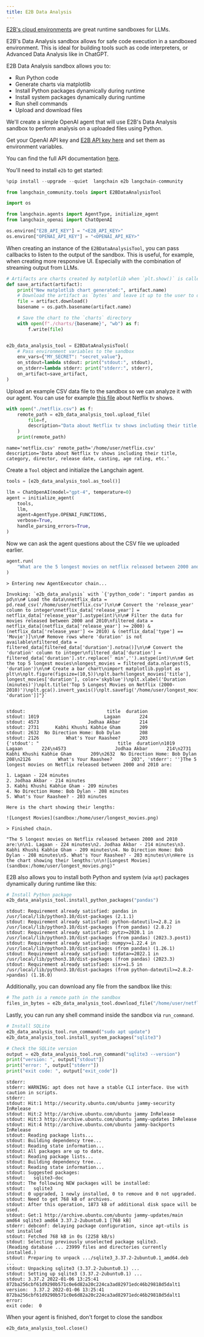 ```yaml
---
title: E2B Data Analysis
---
```


[E2B's cloud environments](https://e2b.dev) are great runtime sandboxes for LLMs.

E2B's Data Analysis sandbox allows for safe code execution in a sandboxed environment. This is ideal for building tools such as code interpreters, or Advanced Data Analysis like in ChatGPT.

E2B Data Analysis sandbox allows you to:

- Run Python code
- Generate charts via matplotlib
- Install Python packages dynamically during runtime
- Install system packages dynamically during runtime
- Run shell commands
- Upload and download files

We'll create a simple OpenAI agent that will use E2B's Data Analysis sandbox to perform analysis on a uploaded files using Python.

Get your OpenAI API key and [E2B API key here](https://e2b.dev/docs/getting-started/api-key) and set them as environment variables.

You can find the full API documentation [here](https://e2b.dev/docs).

You'll need to install `e2b` to get started:

```python
%pip install --upgrade --quiet  langchain e2b langchain-community
```

```python
from langchain_community.tools import E2BDataAnalysisTool
```

```python
import os

from langchain.agents import AgentType, initialize_agent
from langchain_openai import ChatOpenAI

os.environ["E2B_API_KEY"] = "<E2B_API_KEY>"
os.environ["OPENAI_API_KEY"] = "<OPENAI_API_KEY>"
```

When creating an instance of the `E2BDataAnalysisTool`, you can pass callbacks to listen to the output of the sandbox. This is useful, for example, when creating more responsive UI. Especially with the combination of streaming output from LLMs.

```python
# Artifacts are charts created by matplotlib when `plt.show()` is called
def save_artifact(artifact):
    print("New matplotlib chart generated:", artifact.name)
    # Download the artifact as `bytes` and leave it up to the user to display them (on frontend, for example)
    file = artifact.download()
    basename = os.path.basename(artifact.name)

    # Save the chart to the `charts` directory
    with open(f"./charts/{basename}", "wb") as f:
        f.write(file)


e2b_data_analysis_tool = E2BDataAnalysisTool(
    # Pass environment variables to the sandbox
    env_vars={"MY_SECRET": "secret_value"},
    on_stdout=lambda stdout: print("stdout:", stdout),
    on_stderr=lambda stderr: print("stderr:", stderr),
    on_artifact=save_artifact,
)
```

Upload an example CSV data file to the sandbox so we can analyze it with our agent. You can use for example [this file](https://storage.googleapis.com/e2b-examples/netflix.csv) about Netflix tv shows.

```python
with open("./netflix.csv") as f:
    remote_path = e2b_data_analysis_tool.upload_file(
        file=f,
        description="Data about Netflix tv shows including their title, category, director, release date, casting, age rating, etc.",
    )
    print(remote_path)
```

```output
name='netflix.csv' remote_path='/home/user/netflix.csv' description='Data about Netflix tv shows including their title, category, director, release date, casting, age rating, etc.'
```

Create a `Tool` object and initialize the Langchain agent.

```python
tools = [e2b_data_analysis_tool.as_tool()]

llm = ChatOpenAI(model="gpt-4", temperature=0)
agent = initialize_agent(
    tools,
    llm,
    agent=AgentType.OPENAI_FUNCTIONS,
    verbose=True,
    handle_parsing_errors=True,
)
```

Now we can ask the agent questions about the CSV file we uploaded earlier.

```python
agent.run(
    "What are the 5 longest movies on netflix released between 2000 and 2010? Create a chart with their lengths."
)
```

```output
> Entering new AgentExecutor chain...

Invoking: `e2b_data_analysis` with `{'python_code': "import pandas as pd\n\n# Load the data\nnetflix_data = pd.read_csv('/home/user/netflix.csv')\n\n# Convert the 'release_year' column to integer\nnetflix_data['release_year'] = netflix_data['release_year'].astype(int)\n\n# Filter the data for movies released between 2000 and 2010\nfiltered_data = netflix_data[(netflix_data['release_year'] >= 2000) & (netflix_data['release_year'] <= 2010) & (netflix_data['type'] == 'Movie')]\n\n# Remove rows where 'duration' is not available\nfiltered_data = filtered_data[filtered_data['duration'].notna()]\n\n# Convert the 'duration' column to integer\nfiltered_data['duration'] = filtered_data['duration'].str.replace(' min','').astype(int)\n\n# Get the top 5 longest movies\nlongest_movies = filtered_data.nlargest(5, 'duration')\n\n# Create a bar chart\nimport matplotlib.pyplot as plt\n\nplt.figure(figsize=(10,5))\nplt.barh(longest_movies['title'], longest_movies['duration'], color='skyblue')\nplt.xlabel('Duration (minutes)')\nplt.title('Top 5 Longest Movies on Netflix (2000-2010)')\nplt.gca().invert_yaxis()\nplt.savefig('/home/user/longest_movies.png')\n\nlongest_movies[['title', 'duration']]"}`


stdout:                              title  duration
stdout: 1019                        Lagaan       224
stdout: 4573                  Jodhaa Akbar       214
stdout: 2731      Kabhi Khushi Kabhie Gham       209
stdout: 2632  No Direction Home: Bob Dylan       208
stdout: 2126          What's Your Raashee?       203
{'stdout': "                             title  duration\n1019                        Lagaan       224\n4573                  Jodhaa Akbar       214\n2731      Kabhi Khushi Kabhie Gham       209\n2632  No Direction Home: Bob Dylan       208\n2126          What's Your Raashee?       203", 'stderr': ''}The 5 longest movies on Netflix released between 2000 and 2010 are:

1. Lagaan - 224 minutes
2. Jodhaa Akbar - 214 minutes
3. Kabhi Khushi Kabhie Gham - 209 minutes
4. No Direction Home: Bob Dylan - 208 minutes
5. What's Your Raashee? - 203 minutes

Here is the chart showing their lengths:

![Longest Movies](sandbox:/home/user/longest_movies.png)

> Finished chain.
```

```output
"The 5 longest movies on Netflix released between 2000 and 2010 are:\n\n1. Lagaan - 224 minutes\n2. Jodhaa Akbar - 214 minutes\n3. Kabhi Khushi Kabhie Gham - 209 minutes\n4. No Direction Home: Bob Dylan - 208 minutes\n5. What's Your Raashee? - 203 minutes\n\nHere is the chart showing their lengths:\n\n![Longest Movies](sandbox:/home/user/longest_movies.png)"
```

E2B also allows you to install both Python and system (via `apt`) packages dynamically during runtime like this:

```python
# Install Python package
e2b_data_analysis_tool.install_python_packages("pandas")
```

```output
stdout: Requirement already satisfied: pandas in /usr/local/lib/python3.10/dist-packages (2.1.1)
stdout: Requirement already satisfied: python-dateutil>=2.8.2 in /usr/local/lib/python3.10/dist-packages (from pandas) (2.8.2)
stdout: Requirement already satisfied: pytz>=2020.1 in /usr/local/lib/python3.10/dist-packages (from pandas) (2023.3.post1)
stdout: Requirement already satisfied: numpy>=1.22.4 in /usr/local/lib/python3.10/dist-packages (from pandas) (1.26.1)
stdout: Requirement already satisfied: tzdata>=2022.1 in /usr/local/lib/python3.10/dist-packages (from pandas) (2023.3)
stdout: Requirement already satisfied: six>=1.5 in /usr/local/lib/python3.10/dist-packages (from python-dateutil>=2.8.2->pandas) (1.16.0)
```

Additionally, you can download any file from the sandbox like this:

```python
# The path is a remote path in the sandbox
files_in_bytes = e2b_data_analysis_tool.download_file("/home/user/netflix.csv")
```

Lastly, you can run any shell command inside the sandbox via `run_command`.

```python
# Install SQLite
e2b_data_analysis_tool.run_command("sudo apt update")
e2b_data_analysis_tool.install_system_packages("sqlite3")

# Check the SQLite version
output = e2b_data_analysis_tool.run_command("sqlite3 --version")
print("version: ", output["stdout"])
print("error: ", output["stderr"])
print("exit code: ", output["exit_code"])
```

```output
stderr:
stderr: WARNING: apt does not have a stable CLI interface. Use with caution in scripts.
stderr:
stdout: Hit:1 http://security.ubuntu.com/ubuntu jammy-security InRelease
stdout: Hit:2 http://archive.ubuntu.com/ubuntu jammy InRelease
stdout: Hit:3 http://archive.ubuntu.com/ubuntu jammy-updates InRelease
stdout: Hit:4 http://archive.ubuntu.com/ubuntu jammy-backports InRelease
stdout: Reading package lists...
stdout: Building dependency tree...
stdout: Reading state information...
stdout: All packages are up to date.
stdout: Reading package lists...
stdout: Building dependency tree...
stdout: Reading state information...
stdout: Suggested packages:
stdout:   sqlite3-doc
stdout: The following NEW packages will be installed:
stdout:   sqlite3
stdout: 0 upgraded, 1 newly installed, 0 to remove and 0 not upgraded.
stdout: Need to get 768 kB of archives.
stdout: After this operation, 1873 kB of additional disk space will be used.
stdout: Get:1 http://archive.ubuntu.com/ubuntu jammy-updates/main amd64 sqlite3 amd64 3.37.2-2ubuntu0.1 [768 kB]
stderr: debconf: delaying package configuration, since apt-utils is not installed
stdout: Fetched 768 kB in 0s (2258 kB/s)
stdout: Selecting previously unselected package sqlite3.
(Reading database ... 23999 files and directories currently installed.)
stdout: Preparing to unpack .../sqlite3_3.37.2-2ubuntu0.1_amd64.deb ...
stdout: Unpacking sqlite3 (3.37.2-2ubuntu0.1) ...
stdout: Setting up sqlite3 (3.37.2-2ubuntu0.1) ...
stdout: 3.37.2 2022-01-06 13:25:41 872ba256cbf61d9290b571c0e6d82a20c224ca3ad82971edc46b29818d5dalt1
version:  3.37.2 2022-01-06 13:25:41 872ba256cbf61d9290b571c0e6d82a20c224ca3ad82971edc46b29818d5dalt1
error:
exit code:  0
```

When your agent is finished, don't forget to close the sandbox

```python
e2b_data_analysis_tool.close()
```
